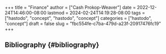 +++
title = "Finance"
author = ["Cash Prokop-Weaver"]
date = 2022-12-24T14:46:00-08:00
lastmod = 2024-02-24T14:19:28-08:00
tags = ["hastodo", "concept", "hastodo", "concept"]
categories = ["hastodo", "concept"]
draft = false
slug = "fbc554fe-c7ba-479d-a23f-20917476fc19"
+++

## Bibliography {#bibliography}

<style>.csl-entry{text-indent: -1.5em; margin-left: 1.5em;}</style><div class="csl-bib-body">
</div>
